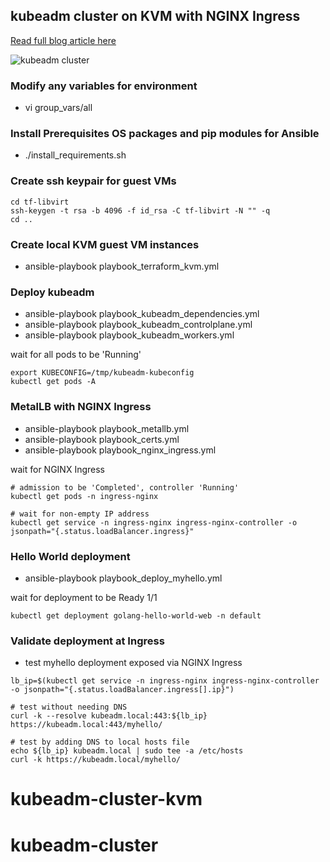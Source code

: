 ## kubeadm cluster on KVM with NGINX Ingress

[Read full blog article here](https://fabianlee.org/2022/05/25/kvm-kubeadm-cluster-on-kvm-using-ansible/)

![kubeadm cluster](https://github.com/fabianlee/kubeadm-cluster-kvm/raw/main/diagrams/kubeadm-3node.png)

### Modify any variables for environment
  * vi group_vars/all

### Install Prerequisites OS packages and pip modules for Ansible
  * ./install_requirements.sh

### Create ssh keypair for guest VMs
```
cd tf-libvirt
ssh-keygen -t rsa -b 4096 -f id_rsa -C tf-libvirt -N "" -q
cd ..
```

### Create local KVM guest VM instances
  * ansible-playbook playbook_terraform_kvm.yml

### Deploy kubeadm
  * ansible-playbook playbook_kubeadm_dependencies.yml
  * ansible-playbook playbook_kubeadm_controlplane.yml
  * ansible-playbook playbook_kubeadm_workers.yml

wait for all pods to be 'Running'
```
export KUBECONFIG=/tmp/kubeadm-kubeconfig
kubectl get pods -A
```

### MetalLB with NGINX Ingress
  * ansible-playbook playbook_metallb.yml
  * ansible-playbook playbook_certs.yml
  * ansible-playbook playbook_nginx_ingress.yml 

wait for NGINX Ingress
```
# admission to be 'Completed', controller 'Running'
kubectl get pods -n ingress-nginx

# wait for non-empty IP address
kubectl get service -n ingress-nginx ingress-nginx-controller -o jsonpath="{.status.loadBalancer.ingress}"
```

### Hello World deployment
  * ansible-playbook playbook_deploy_myhello.yml

wait for deployment to be Ready 1/1
```
kubectl get deployment golang-hello-world-web -n default
```


### Validate deployment at Ingress
  * test myhello deployment exposed via NGINX Ingress
```
lb_ip=$(kubectl get service -n ingress-nginx ingress-nginx-controller -o jsonpath="{.status.loadBalancer.ingress[].ip}")

# test without needing DNS
curl -k --resolve kubeadm.local:443:${lb_ip} https://kubeadm.local:443/myhello/

# test by adding DNS to local hosts file
echo ${lb_ip} kubeadm.local | sudo tee -a /etc/hosts
curl -k https://kubeadm.local/myhello/
```
# kubeadm-cluster-kvm
# kubeadm-cluster
